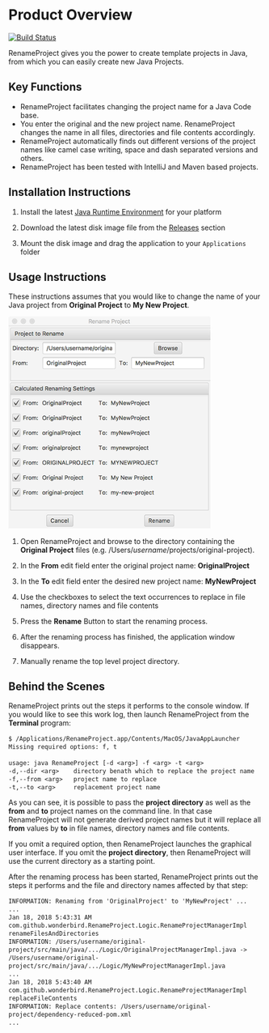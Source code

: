 # Product Overview

[![Build Status](https://travis-ci.org/wonderbird/rename-project.svg?branch=master)](https://travis-ci.org/wonderbird/rename-project)

RenameProject gives you the power to create template projects in Java,
from which you can easily create new Java Projects.

## Key Functions

* RenameProject facilitates changing the project name for a Java Code base.
* You enter the original and the new project name. RenameProject
  changes the name in all files, directories and file contents accordingly.
* RenameProject automatically finds out different versions of the
  project names like camel case writing, space and dash separated versions
  and others.
* RenameProject has been tested with IntelliJ and Maven based projects.

## Installation Instructions

1. Install the latest [Java Runtime Environment](https://java.com/en/download/)
   for your platform

1. Download the latest disk image file from the [Releases](releases) section

1. Mount the disk image and drag the application to your `Applications` folder

## Usage Instructions

These instructions assumes that you would like to change the name of
your Java project from **Original Project** to **My New Project**.

<img alt="Screenshot of the RenameProject Graphical User Interface" src="https://github.com/wonderbird/rename-project/blob/master/doc/screenshot.png" width="400" />

1. Open RenameProject and browse to the directory containing the
   **Original Project** files (e.g. /Users/*username*/projects/original-project).

1. In the **From** edit field enter the original project name:
   **OriginalProject**

1. In the **To** edit field enter the desired new project name:
   **MyNewProject**

1. Use the checkboxes to select the text occurrences to replace in
   file names, directory names and file contents

1. Press the **Rename** Button to start the renaming process.

1. After the renaming process has finished, the application window
   disappears.

1. Manually rename the top level project directory.

## Behind the Scenes

RenameProject prints out the steps it performs to the console window. If
you would like to see this work log, then launch RenameProject from
the **Terminal** program:

```
$ /Applications/RenameProject.app/Contents/MacOS/JavaAppLauncher
Missing required options: f, t

usage: java RenameProject [-d <arg>] -f <arg> -t <arg>
-d,--dir <arg>    directory benath which to replace the project name
-f,--from <arg>   project name to replace
-t,--to <arg>     replacement project name
```

As you can see, it is possible to pass the **project directory** as
well as the **from** and **to** project names on the command line.
In that case RenameProject will not generate derived project names but
it will replace all **from** values by **to** in file names, directory
names and file contents.

If you omit a required option, then RenameProject launches the graphical
user interface. If you omit the **project directory**, then RenameProject
will use the current directory as a starting point.

After the renaming process has been started, RenameProject prints out
the steps it performs and the file and directory names affected by
that step:

```
INFORMATION: Renaming from 'OriginalProject' to 'MyNewProject' ...
...
Jan 18, 2018 5:43:31 AM com.github.wonderbird.RenameProject.Logic.RenameProjectManagerImpl renameFilesAndDirectories
INFORMATION: /Users/username/original-project/src/main/java/.../Logic/OriginalProjectManagerImpl.java -> /Users/username/original-project/src/main/java/.../Logic/MyNewProjectManagerImpl.java
...
Jan 18, 2018 5:43:40 AM com.github.wonderbird.RenameProject.Logic.RenameProjectManagerImpl replaceFileContents
INFORMATION: Replace contents: /Users/username/original-project/dependency-reduced-pom.xml
...
```
